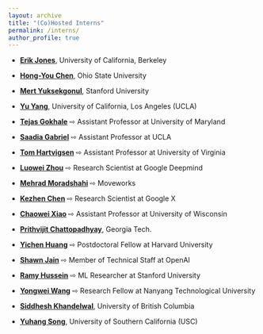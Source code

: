 ```yaml
---
layout: archive
title: "(Co)Hosted Interns"
permalink: /interns/
author_profile: true
---
```


- **[Erik Jones](https://people.eecs.berkeley.edu/~erjones/)**, University of California, Berkeley

- **[Hong-You Chen](https://sites.google.com/view/hongyouc/about-me)**, Ohio State University

- **[Mert Yuksekgonul](https://mertyg.github.io/)**, Stanford University

- **[Yu Yang](https://sites.google.com/g.ucla.edu/yuyang/home)**, University of California, Los Angeles (UCLA)

- **[Tejas Gokhale](https://www.tejasgokhale.com/)** &#8680; Assistant Professor at University of Maryland

- **[Saadia Gabriel](https://saadia-gabriel.github.io/)** &#8680; Assistant Professor at UCLA

- **[Tom Hartvigsen](https://www.tomhartvigsen.com/)** &#8680; Assistant Professor at University of Virginia

- **[Luowei Zhou](https://luoweizhou.github.io/)** &#8680; Research Scientist at Google Deepmind

- **[Mehrad Moradshahi](http://web.stanford.edu/~mehrad/)** &#8680; Moveworks

- **[Kezhen Chen](https://www.kezhenchen.net/)** &#8680; Research Scientist at Google X

- **[Chaowei Xiao](http://www-personal.umich.edu/~xiaocw/)** &#8680; Assistant Professor at University of Wisconsin

- **[Prithvijit Chattopadhyay](https://prithv1.xyz/)**, Georgia Tech.

- **[Yichen Huang](https://scholar.google.ca/citations?user=F8eblNsAAAAJ&hl=en)** &#8680; Postdoctoral Fellow at Harvard University

- **[Shawn Jain](https://darkmatter08.github.io/)** &#8680; Member of Technical Staff at OpenAI

- **[Ramy Hussein](https://scholar.google.ca/citations?user=lc3lgegAAAAJ&hl=en)** &#8680; ML Researcher at Stanford University

- **[Yongwei Wang](https://sg.linkedin.com/in/yongwei-wang-9827998b)** &#8680; Research Fellow at Nanyang Technological University

- **[Siddhesh Khandelwal](https://siddheshk.github.io/)**, University of British Columbia

- **[Yuhang Song](https://scholar.google.com/citations?user=PaPfxpoAAAAJ&hl=en)**, University of Southern California (USC)